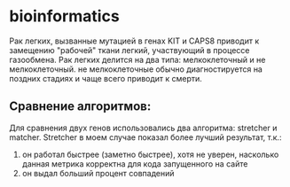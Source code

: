 # bioinformatics
Рак легких, вызванные мутацией в генах KIT и CAPS8 приводит к замещению "рабочей" ткани легкий, участвующий в процессе газообмена. Рак легких делится на два типа: 
мелкоклеточный и не мелкоклеточный. не мелкоклеточные обычно диагностируется на поздних стадиях и чаще всего приводит к смерти.

## Сравнение алгоритмов:
Для сравнения двух генов использовались два алгоритма: stretcher и matcher. Stretcher в моем случае показал более лучший результат, т.к.:

1) он работал быстрее (заметно быстрее), хотя не уверен, насколько данная метрика корректна для кода запущенного на сайте
2) он выдал больший процент совпадений
